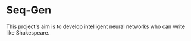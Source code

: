 # Seq-Gen
This project's aim is to develop intelligent neural networks who can write like Shakespeare.
